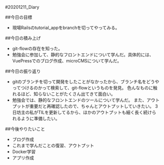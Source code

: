 #20201211_Diary 

##今日の目標
- 現場Railsのtutorial_appをbranchを切ってやってみる。

##今日の積み上げ
- git-flowの存在を知った。
- 勉強会に参加して、静的なフロントエンドについて学んだ。具体的には、VuePressでのブログ作成、microCMSについて学んだ。 

##今日の振り返り
- gitのブランチを切って開発をしたことがなかったから、ブランチ名をどうやってつけるのかって検索して、git-flowというものを発見。
色んなものに触れるほど、知らないことがたくさん出てきて面白い。
- 勉強会では、静的なフロントエンドのツールについて学んだ。
また、アウトプットが重要だと再確認したので、ちゃんとアウトプットしていきたい。
3日坊主の私がTILを更新してるから、ほかのアウトプットも細く長く続けられるように準備したい。

##今後やりたいこと
- ブログ作成
- これまで学んだことの復習、アウトプット
- Docker学習
- アプリ作成
